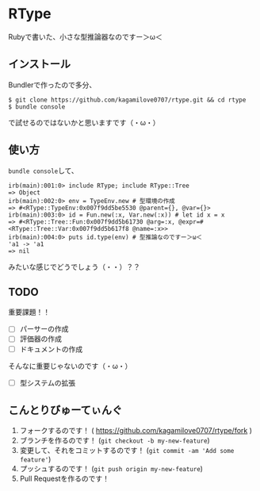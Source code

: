 # RType

Rubyで書いた、小さな型推論器なのですー＞ω＜

## インストール

Bundlerで作ったので多分、

```
$ git clone https://github.com/kagamilove0707/rtype.git && cd rtype
$ bundle console
```

で試せるのではないかと思いますです（・ω・）

## 使い方

`bundle console`して、

```irb
irb(main):001:0> include RType; include RType::Tree
=> Object
irb(main):002:0> env = TypeEnv.new # 型環境の作成
=> #<RType::TypeEnv:0x007f9dd5be5530 @parent={}, @var={}>
irb(main):003:0> id = Fun.new(:x, Var.new(:x)) # let id x = x
=> #<RType::Tree::Fun:0x007f9dd5b61730 @arg=:x, @expr=#<RType::Tree::Var:0x007f9dd5b617f8 @name=:x>>
irb(main):004:0> puts id.type(env) # 型推論なのですー＞ω＜
'a1 -> 'a1
=> nil
```

みたいな感じでどうでしょう（・・）？？

## TODO

重要課題！！

- [ ] パーサーの作成
- [ ] 評価器の作成
- [ ] ドキュメントの作成

そんなに重要じゃないのです（・ω・）

- [ ] 型システムの拡張

## こんとりびゅーてぃんぐ

1. フォークするのです！ ( https://github.com/kagamilove0707/rtype/fork )
2. ブランチを作るのです！ (`git checkout -b my-new-feature`)
3. 変更して、それをコミットするのです！ (`git commit -am 'Add some feature'`)
4. プッシュするのです！ (`git push origin my-new-feature`)
5. Pull Requestを作るのです！
